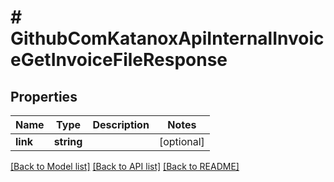 # # GithubComKatanoxApiInternalInvoiceGetInvoiceFileResponse

## Properties

Name | Type | Description | Notes
------------ | ------------- | ------------- | -------------
**link** | **string** |  | [optional]

[[Back to Model list]](../../README.md#models) [[Back to API list]](../../README.md#endpoints) [[Back to README]](../../README.md)
